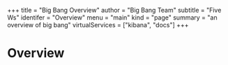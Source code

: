 +++
title = "Big Bang Overview"
author = "Big Bang Team"
subtitle = "Five Ws"
identifer = "Overview"
menu = "main"
kind = "page"
summary = "an overview of big bang"
virtualServices = ["kibana", "docs"]
+++

<h1> Overview </h1>
